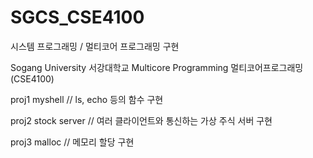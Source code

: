 # SGCS_CSE4100

시스템 프로그래밍 / 멀티코어 프로그래밍 구현

Sogang University 서강대학교
Multicore Programming 멀티코어프로그래밍(CSE4100)

proj1 myshell // ls, echo 등의 함수 구현

proj2 stock server // 여러 클라이언트와 통신하는 가상 주식 서버 구현

proj3 malloc // 메모리 할당 구현

